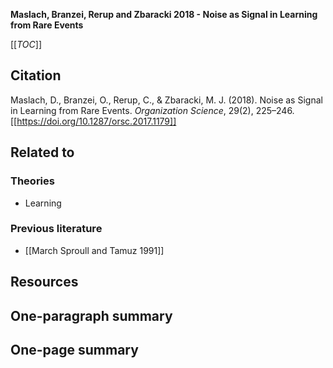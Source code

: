 **Maslach, Branzei, Rerup and Zbaracki 2018 - Noise as Signal in Learning from Rare Events**

[[_TOC_]]

## Citation
Maslach, D., Branzei, O., Rerup, C., & Zbaracki, M. J. (2018). Noise as Signal in Learning from Rare Events. *Organization Science*, 29(2), 225–246. [[https://doi.org/10.1287/orsc.2017.1179]]

## Related to

### Theories
* Learning

### Previous literature
* [[March Sproull and Tamuz 1991]]

## Resources

## One-paragraph summary

## One-page summary